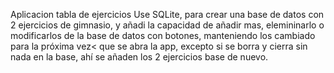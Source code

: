 Aplicacion tabla de ejercicios
Use SQLite, para crear una base de datos con 2 ejercicios de gimnasio, y añadi la capacidad de añadir mas, elemininarlo o modificarlos de la base de datos con botones, manteniendo los cambiado para la próxima vez< que se abra la app, excepto si se borra y cierra sin nada en la base, ahí se añaden los 2 ejercicios base de nuevo.
